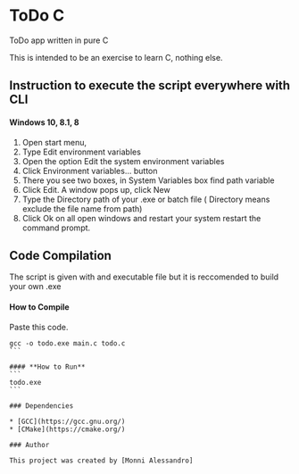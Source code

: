 # ToDo C

ToDo app written in pure C

This is intended to be an exercise to learn C, nothing else.

## Instruction to execute the script everywhere with CLI

#### **Windows 10, 8.1, 8**

1. Open start menu,
2. Type Edit environment variables
3. Open the option Edit the system environment variables
4. Click Environment variables... button
5. There you see two boxes, in System Variables box find path variable
6. Click Edit. A window pops up, click New
7. Type the Directory path of your .exe or batch file ( Directory means exclude the file name from path)
8. Click Ok on all open windows and restart your system restart the command prompt.

## Code Compilation

The script is given with and executable file but it is reccomended to build your own .exe

#### **How to Compile**

Paste this code.

````
gcc -o todo.exe main.c todo.c
```

#### **How to Run**
```
todo.exe
```

### Dependencies

* [GCC](https://gcc.gnu.org/)
* [CMake](https://cmake.org/)

### Author

This project was created by [Monni Alessandro]

````
